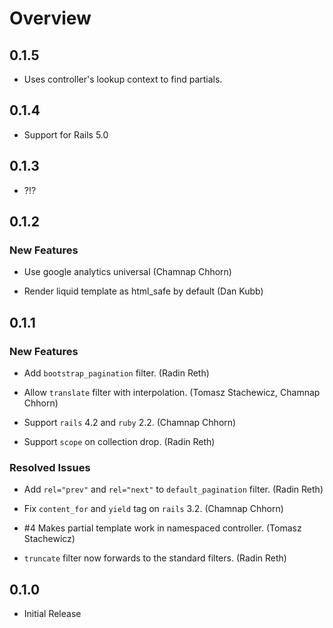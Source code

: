# Overview

## 0.1.5

* Uses controller's lookup context to find partials.

## 0.1.4

* Support for Rails 5.0

## 0.1.3

* ?!?

## 0.1.2

### New Features

* Use google analytics universal (Chamnap Chhorn)

* Render liquid template as html_safe by default (Dan Kubb)

## 0.1.1

### New Features

* Add `bootstrap_pagination` filter. (Radin Reth)

* Allow `translate` filter with interpolation. (Tomasz Stachewicz, Chamnap Chhorn)

* Support `rails` 4.2 and `ruby` 2.2. (Chamnap Chhorn)

* Support `scope` on collection drop. (Radin Reth)


### Resolved Issues

* Add `rel="prev"` and `rel="next"` to `default_pagination` filter. (Radin Reth)

* Fix `content_for` and `yield` tag on `rails` 3.2. (Chamnap Chhorn)

* \#4 Makes partial template work in namespaced controller. (Tomasz Stachewicz)

* `truncate` filter now forwards to the standard filters. (Radin Reth)

## 0.1.0

* Initial Release